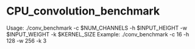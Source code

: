 # CPU_convolution_benchmark
Usage: ./conv_benchmark -c $NUM_CHANNELS -h $INPUT_HEIGHT -w $INPUT_WEIGHT -k $KERNEL_SIZE
Example: ./conv_benchmark -c 16 -h 128 -w 256 -k 3
